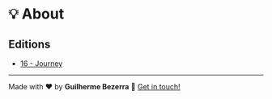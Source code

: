 # 💡 About

## Editions

- [16 - Journey](https://github.com/gbdsantos/next-level-week/tree/master/16-edition "Plann.er app - React Native")

---
Made with ❤️ by **Guilherme Bezerra** 👋 [Get in touch!](https://www.linkedin.com/in/gbdsantos)
